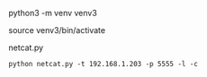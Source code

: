 python3 -m venv venv3

source venv3/bin/activate   

netcat.py

```
python netcat.py -t 192.168.1.203 -p 5555 -l -c
```